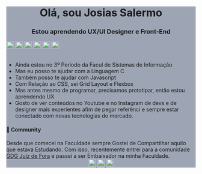 <div style="background-color: #9da5b4;">
    <h1 align = "center"> Olá, sou Josias Salermo </h1>
    <h3 align = "center"> Estou aprendendo UX/UI Designer e Front-End </h3>
    <div>
        <span>
            <img src="https://devicons.github.io/devicon/devicon.git/icons/c/c-original.svg"
            alt="c" width="20" height="20"/>
        </span>
        <span>
            <img src="https://devicons.github.io/devicon/devicon.git/icons/html5/html5-original-wordmark.svg"
            alt="html5" width="20" height="20"/>
        </span>
        <span>
            <img src="https://devicons.github.io/devicon/devicon.git/icons/css3/css3-original-wordmark.svg"
            alt="css3" width="20" height="20"/>
        </span>
        <span>
            <img src="https://devicons.github.io/devicon/devicon.git/icons/javascript/javascript-original.svg"
            alt="javascript" width="20" height="20"/>
        </span>
        <span>
            <img src="https://www.vectorlogo.zone/logos/git-scm/git-scm-icon.svg"
            alt="git" width="20" height="20"/>
        </span>
        <span>
            <img src="https://www.vectorlogo.zone/logos/figma/figma-icon.svg"
            alt="figma" width="20" height="20"/>
        </span>
    </div>
    <br>
    <ul>
        <li>Ainda estou no 3º Período da Facul de Sistemas de Informação</li>
        <li>Mas eu posso te ajudar com a Linguagem C</li>
        <li>Também posso te ajudar com Javascript</li>
        <li>Com Relação ao CSS, sei Grid Layout e Flexbox</li>
        <li>Mas antes mesmo de programar, precisamos prototipar, então estou aprendendo UX</li>
        <li>Gosto de ver conteúdos no Youtube e no Instagram de devs e de designer mais experientes afim de pegar referênci e sempre estar conectado com novas tecnologias do mercado.</li>
    </ul>
    <h4> 🚀 Community </h4>
    Desde que comecei na Faculdade sempre Gostei de Compartilhar aquilo que estava Estudando.  
    Com isso, recentemente entrei para a comunidade <a href="https://gdgjf.github.io/">GDG Juiz de Fora</a> e passei a ser Embaixador na minha Faculdade.
    <br>
    <div align="center">
        <span>
            <a href="https://www.linkedin.com/in/josias-salermo/" target="_blank">
            <img src="https://cdn.jsdelivr.net/npm/simple-icons@3.0.1/icons/linkedin.svg" width=20>            
        </a>
        </span>
        <span>
            <a href="https://instagram.com/josias.salermo" target="_blank">
            <img src="https://cdn.jsdelivr.net/npm/simple-icons@3.0.1/icons/instagram.svg" width=20>
            </a>
        </span>
        <span>
            <a href="https://www.behance.net/josias_salermo" target="_blank">
            <img src="https://cdn.jsdelivr.net/npm/simple-icons@3.0.1/icons/behance.svg" width=20>
            </a>
        </span>
    </div>
</div>
